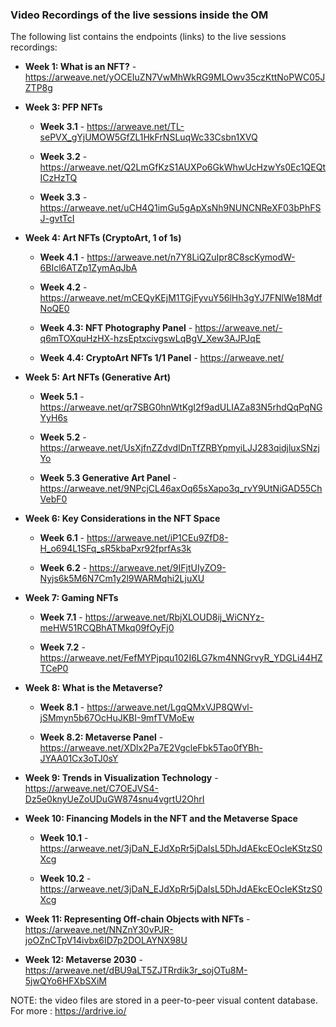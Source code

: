 ### Video Recordings of the live sessions inside the OM

The following list contains the endpoints (links) to the live sessions recordings:

- **Week 1: What is an NFT?** - https://arweave.net/yOCEIuZN7VwMhWkRG9MLOwv35czKttNoPWC05JZTP8g

- **Week 3: PFP NFTs**
    - **Week 3.1** - https://arweave.net/TL-sePVX_gYjUMOW5GfZL1HkFrNSLuqWc33Csbn1XVQ

    - **Week 3.2** - https://arweave.net/Q2LmGfKzS1AUXPo6GkWhwUcHzwYs0Ec1QEQtICzHzTQ
    
    - **Week 3.3** - https://arweave.net/uCH4Q1imGu5gApXsNh9NUNCNReXF03bPhFSJ-gvtTcI
   
- **Week 4: Art NFTs (CryptoArt, 1 of 1s)**
    - **Week 4.1** - https://arweave.net/n7Y8LiQZuIpr8C8scKymodW-6BIcl6ATZp1ZymAqJbA

    - **Week 4.2** - https://arweave.net/mCEQyKEjM1TGjFyvuY56lHh3gYJ7FNlWe18MdfNoQE0

    - **Week 4.3: NFT Photography Panel** - https://arweave.net/-q6mTOXquHzHX-hzsEptxcivgswLqBgV_Xew3AJPJqE

    - **Week 4.4: CryptoArt NFTs 1/1 Panel** - https://arweave.net/

- **Week 5: Art NFTs (Generative Art)**
    - **Week 5.1** - https://arweave.net/qr7SBG0hnWtKgI2f9adULIAZa83N5rhdQqPqNGYyH6s

    - **Week 5.2** - https://arweave.net/UsXjfnZZdvdIDnTfZRBYpmyiLJJ283qidjluxSNzjYo

    - **Week 5.3 Generative Art Panel** - https://arweave.net/9NPcjCL46axOq65sXapo3q_rvY9UtNiGAD55ChVebF0

- **Week 6: Key Considerations in the NFT Space**
    - **Week 6.1** - https://arweave.net/iP1CEu9ZfD8-H_o694L1SFq_sR5kbaPxr92fprfAs3k

    - **Week 6.2** - https://arweave.net/9IFjtUIyZO9-Nyjs6k5M6N7Cm1y2l9WARMqhi2LjuXU

- **Week 7: Gaming NFTs**

    - **Week 7.1** - https://arweave.net/RbjXLOUD8ij_WiCNYz-meHW51RCQBhATMkq09fOyFj0

    - **Week 7.2** - https://arweave.net/FefMYPjpqu102I6LG7km4NNGrvyR_YDGLi44HZTCeP0

- **Week 8: What is the Metaverse?**
    - **Week 8.1** - https://arweave.net/LgqQMxVJP8QWvl-jSMmyn5b67OcHuJKBI-9mfTVMoEw

    - **Week 8.2: Metaverse Panel** - https://arweave.net/XDlx2Pa7E2VgcleFbk5Tao0fYBh-JYAA01Cx3oTJ0sY

- **Week 9: Trends in Visualization Technology** - https://arweave.net/C7OEJVS4-Dz5e0knyUeZoUDuGW874snu4vgrtU2OhrI

- **Week 10: Financing Models in the NFT and the Metaverse Space**
    - **Week 10.1** - https://arweave.net/3jDaN_EJdXpRr5jDaIsL5DhJdAEkcEOcIeKStzS0Xcg
    
    - **Week 10.2** - https://arweave.net/3jDaN_EJdXpRr5jDaIsL5DhJdAEkcEOcIeKStzS0Xcg

- **Week 11: Representing Off-chain Objects with NFTs** - https://arweave.net/NNZnY30vPJR-joOZnCTpV14ivbx6ID7p2DOLAYNX98U

- **Week 12: Metaverse 2030** - https://arweave.net/dBU9aLT5ZJTRrdik3r_sojOTu8M-5jwQYo6HFXbSXiM


NOTE: the video files are stored in a peer-to-peer visual content database. For more : https://ardrive.io/ 

